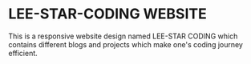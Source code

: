 # LEE-STAR-CODING WEBSITE

This is a responsive website design named LEE-STAR CODING which contains different blogs and projects which make one's coding journey efficient. 
